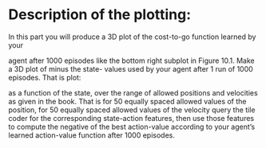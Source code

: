 # Description of the plotting:

In this part you will produce a 3D plot of the cost-to-go function learned by your

agent after 1000 episodes like the bottom right subplot in Figure 10.1. Make a 3D plot of minus the state-
values used by your agent after 1 run of 1000 episodes. That is plot:



as a function of the state, over the range of allowed positions and velocities as given in the book. That is
for 50 equally spaced allowed values of the position, for 50 equally spaced allowed values of the velocity
query the tile coder for the corresponding state-action features, then use those features to compute the
negative of the best action-value according to your agent’s learned action-value function after 1000
episodes.
